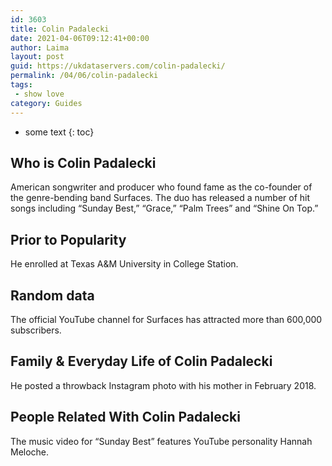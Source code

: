 ```yaml
---
id: 3603
title: Colin Padalecki
date: 2021-04-06T09:12:41+00:00
author: Laima
layout: post
guid: https://ukdataservers.com/colin-padalecki/
permalink: /04/06/colin-padalecki
tags:
 - show love
category: Guides
---
```


* some text
{: toc}


## Who is Colin Padalecki
                  
                  
                  
American songwriter and producer who found fame as the co-founder of the genre-bending band Surfaces. The duo has released a number of hit songs including &#8220;Sunday Best,&#8221; &#8220;Grace,&#8221; &#8220;Palm Trees&#8221; and &#8220;Shine On Top.&#8221; 
                  
              
            
              
            
                
                
                
## Prior to Popularity
                  
                  
                  
He enrolled at Texas A&M University in College Station.
                  
              
            
              
            
                
                
                
## Random data
                  
                  
                  
The official YouTube channel for Surfaces has attracted more than 600,000 subscribers.
                  
              
            
              
            
                
                
                
## Family & Everyday Life of Colin Padalecki
                  
                  
                  
He posted a throwback Instagram photo with his mother in February 2018.
                  
              
            
              
            
                
                
                
## People Related With Colin Padalecki
                  
                  
                  
The music video for &#8220;Sunday Best&#8221; features YouTube personality Hannah Meloche.
                  
              
            
              
            
                
              
            
              
              
            
            
              
            
          
          
          